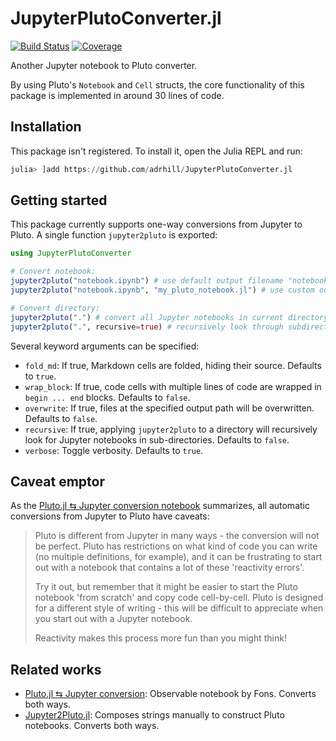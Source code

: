 # JupyterPlutoConverter.jl

[![Build Status](https://github.com/adrhill/JupyterPlutoConverter.jl/actions/workflows/CI.yml/badge.svg?branch=main)](https://github.com/adrhill/JupyterPlutoConverter.jl/actions/workflows/CI.yml?query=branch%3Amain)
[![Coverage](https://codecov.io/gh/adrhill/JupyterPlutoConverter.jl/branch/main/graph/badge.svg)](https://codecov.io/gh/adrhill/JupyterPlutoConverter.jl)


Another Jupyter notebook to Pluto converter.

By using Pluto's `Notebook` and `Cell` structs, the core functionality of this package is implemented in around 30 lines of code. 

## Installation
This package isn't registered. To install it, open the Julia REPL and run:
```julia
julia> ]add https://github.com/adrhill/JupyterPlutoConverter.jl
```

## Getting started
This package currently supports one-way conversions from Jupyter to Pluto. A single function `jupyter2pluto` is exported:
```julia
using JupyterPlutoConverter

# Convert notebook:
jupyter2pluto("notebook.ipynb") # use default output filename "notebook.jl"
jupyter2pluto("notebook.ipynb", "my_pluto_notebook.jl") # use custom output filename

# Convert directory:
jupyter2pluto(".") # convert all Jupyter notebooks in current directory
jupyter2pluto(".", recursive=true) # recursively look through subdirectories
```

Several keyword arguments can be specified:
- `fold_md`: If true, Markdown cells are folded, hiding their source. Defaults to `true`.
- `wrap_block`: If true, code cells with multiple lines of code are wrapped in `begin ... end` blocks. Defaults to `false`.
- `overwrite`: If true, files at the specified output path will be overwritten. Defaults to `false`.
- `recursive`: If true, applying `jupyter2pluto` to a directory will recursively look for Jupyter notebooks in sub-directories. Defaults to `false`.
- `verbose`: Toggle verbosity. Defaults to `true`.

## Caveat emptor
As the [Pluto.jl ⇆ Jupyter conversion notebook](https://observablehq.com/@olivier_plas/pluto-jl-jupyter-conversion) summarizes, all automatic conversions from Jupyter to Pluto have caveats:

> Pluto is different from Jupyter in many ways - the conversion will not be perfect. Pluto has restrictions on what kind of code you can write (no multiple definitions, for example), and it can be frustrating to start out with a notebook that contains a lot of these 'reactivity errors'.
> 
> Try it out, but remember that it might be easier to start the Pluto notebook 'from scratch' and copy code cell-by-cell. Pluto is designed for a different style of writing - this will be difficult to appreciate when you start out with a Jupyter notebook.
>
> Reactivity makes this process more fun than you might think!

## Related works
- [Pluto.jl ⇆ Jupyter conversion](https://observablehq.com/@olivier_plas/pluto-jl-jupyter-conversion):
    Observable notebook by Fons. Converts both ways.
- [Jupyter2Pluto.jl](https://github.com/vdayanand/Jupyter2Pluto.jl): 
    Composes strings manually to construct Pluto notebooks. Converts both ways.